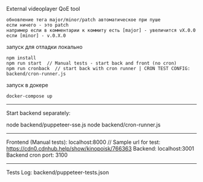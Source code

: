 External videoplayer QoE tool

```
обновление тега major/minor/patch автоматическое при пуше
если ничего - это patch
например если в комментарии к коммиту есть [major] - увеличится vX.0.0
если [minor] - v.0.X.0
```

запуск для отладки локально
```
npm install 
npm run start  // Manual tests - start back and front (no cron) 
npm run cronback  // start back with cron runner | CRON TEST CONFIG: backend/cron-runner.js
```

запуск в докере
```
docker-compose up
```

--------------------------
Start backend separately:

node backend/puppeteer-sse.js
node backend/cron-runner.js

--------------------------

Frontend (Manual tests): localhost:8000  // Sample url for test: https://cdn0.cdnhub.help/show/kinopoisk/766363 
Backend: localhost:3001
Backend cron port: 3100

--------------------------
Tests Log:
backend/puppeteer-tests.json


